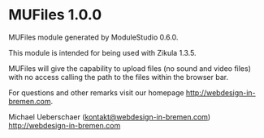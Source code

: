 MUFiles 1.0.0
===========================

MUFiles module generated by ModuleStudio 0.6.0.

This module is intended for being used with Zikula 1.3.5.

MUFiles will give the capability to upload files (no sound and video files) with no access
calling the path to the files within the browser bar.

For questions and other remarks visit our homepage http://webdesign-in-bremen.com.

Michael Ueberschaer (kontakt@webdesign-in-bremen.com)
http://webdesign-in-bremen.com
